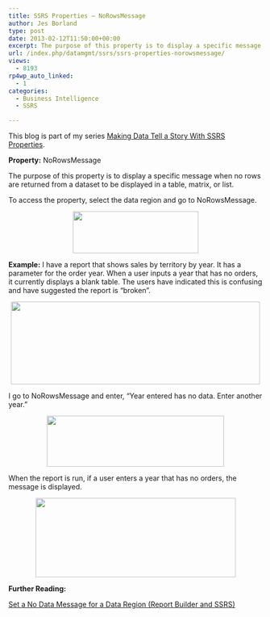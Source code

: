 ```yaml
---
title: SSRS Properties – NoRowsMessage
author: Jes Borland
type: post
date: 2013-02-12T11:50:00+00:00
excerpt: The purpose of this property is to display a specific message when no rows are returned to a table, matrix, or list.
url: /index.php/datamgmt/ssrs/ssrs-properties-norowsmessage/
views:
  - 8193
rp4wp_auto_linked:
  - 1
categories:
  - Business Intelligence
  - SSRS

---
```

This blog is part of my series [Making Data Tell a Story With SSRS Properties][1].

**Property:** NoRowsMessage

The purpose of this property is to display a specific message when no rows are returned from a dataset to be displayed in a table, matrix, or list.

To access the property, select the data region and go to NoRowsMessage.

<p style="text-align: center;">
  <img src="/wp-content/uploads/blogs/DataMgmt/NoRows 1.png?mtime=1360676751" alt="" width="249" height="83" />
</p>

**Example:** I have a report that shows sales by territory by year. It has a parameter for the order year. When a user inputs a year that has no orders, it currently displays a blank table. The users have indicated this is confusing and have suggested the report is “broken”.

<p style="text-align: center;">
  <img src="/wp-content/uploads/blogs/DataMgmt/NoRows 2.png?mtime=1360676751" alt="" width="494" height="164" />
</p>

I go to NoRowsMessage and enter, “Year entered has no data. Enter another year.”

<p style="text-align: center;">
  <img src="/wp-content/uploads/blogs/DataMgmt/NoRows 3.png?mtime=1360676751" alt="" width="352" height="101" />
</p>

When the report is run, if a user enters a year that has no orders, the message is displayed.

<p style="text-align: center;">
  <img src="/wp-content/uploads/blogs/DataMgmt/NoRows 4.png?mtime=1360676751" alt="" width="397" height="157" />
</p>

**Further Reading:**

[Set a No Data Message for a Data Region (Report Builder and SSRS)][2]

 [1]: /index.php/DataMgmt/ssrs/making-data-tell-a-story
 [2]: http://msdn.microsoft.com/en-us/library/dd220407.aspx